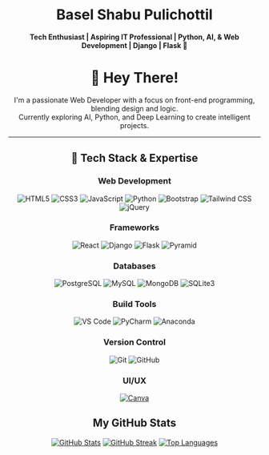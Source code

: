 <div align="center">
<h1> Basel Shabu Pulichottil</h1>

**Tech Enthusiast | Aspiring IT Professional | Python, AI, & Web Development | Django | Flask 🚀**

# 👋 Hey There!
I'm a passionate Web Developer with a focus on front-end programming, blending design and logic.  
Currently exploring AI, Python, and Deep Learning to create intelligent projects.

---

## 🚀 Tech Stack & Expertise
### Web Development  
![HTML5](https://img.shields.io/badge/HTML5-E34F26?style=for-the-badge&logo=html5&logoColor=white)
![CSS3](https://img.shields.io/badge/CSS3-1572B6?style=for-the-badge&logo=css3&logoColor=white)
![JavaScript](https://img.shields.io/badge/JavaScript-F7DF1E?style=for-the-badge&logo=javascript&logoColor=black)
![Python](https://img.shields.io/badge/Python-3776AB?style=for-the-badge&logo=python&logoColor=white)
![Bootstrap](https://img.shields.io/badge/Bootstrap-7952B3?style=for-the-badge&logo=bootstrap&logoColor=white)
![Tailwind CSS](https://img.shields.io/badge/Tailwind_CSS-06B6D4?style=for-the-badge&logo=tailwind-css&logoColor=white)
![jQuery](https://img.shields.io/badge/jQuery-0769AD?style=for-the-badge&logo=jquery&logoColor=white)

### Frameworks  
![React](https://img.shields.io/badge/React-20232A?style=for-the-badge&logo=react&logoColor=61DAFB)
![Django](https://img.shields.io/badge/Django-092E20?style=for-the-badge&logo=django&logoColor=white)
![Flask](https://img.shields.io/badge/Flask-000000?style=for-the-badge&logo=flask&logoColor=white)
![Pyramid](https://img.shields.io/badge/Pyramid-000000?style=for-the-badge&logo=pyramid&logoColor=white)


### Databases
![PostgreSQL](https://img.shields.io/badge/PostgreSQL-4169E1?style=for-the-badge&logo=postgresql&logoColor=white)
![MySQL](https://img.shields.io/badge/MySQL-4479A1?style=for-the-badge&logo=mysql&logoColor=white)
![MongoDB](https://img.shields.io/badge/MongoDB-47A248?style=for-the-badge&logo=mongodb&logoColor=white)
![SQLite3](https://img.shields.io/badge/SQLite-003B57?style=for-the-badge&logo=sqlite&logoColor=white)

### Build Tools
![VS Code](https://img.shields.io/badge/VS%20Code-007ACC?style=for-the-badge&logo=visual-studio-code&logoColor=white)
![PyCharm](https://img.shields.io/badge/PyCharm-000000?style=for-the-badge&logo=pycharm&logoColor=white)
![Anaconda](https://img.shields.io/badge/Anaconda-44A833?style=for-the-badge&logo=anaconda&logoColor=white)

### Version Control
![Git](https://img.shields.io/badge/Git-F05032?style=for-the-badge&logo=git&logoColor=white)
![GitHub](https://img.shields.io/badge/GitHub-181717?style=for-the-badge&logo=github&logoColor=white)

### UI/UX
[![Canva](https://img.shields.io/badge/Designed%20with-Canva-00C4CC?style=for-the-badge&logo=canva&logoColor=white)](https://www.canva.com/)

##  My GitHub Stats
[![GitHub Stats](https://img.shields.io/badge/GitHub_Stats-100000?style=for-the-badge&logo=github&logoColor=white)](https://github-readme-stats.vercel.app/api?username=baselshabu-03&show_icons=true&theme=radical)
[![GitHub Streak](https://img.shields.io/badge/GitHub_Streak-100000?style=for-the-badge&logo=github&logoColor=white)](https://github-readme-streak-stats.herokuapp.com?user=baselshabu-03&theme=dark&background=000000)
[![Top Languages](https://img.shields.io/badge/Top_Languages-100000?style=for-the-badge&logo=code&logoColor=white)](https://github-readme-stats.vercel.app/api/top-langs/?username=baselshabu-03&layout=compact&theme=vision-friendly-dark)
